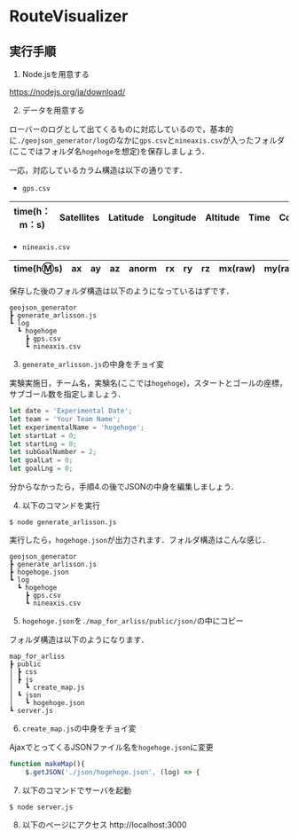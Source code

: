 # RouteVisualizer
## 実行手順
1. Node.jsを用意する

https://nodejs.org/ja/download/

2. データを用意する

ローバーのログとして出てくるものに対応しているので，基本的に`./geojson_generator/log`のなかに`gps.csv`と`nineaxis.csv`が入ったフォルダ(ここではフォルダ名`hogehoge`を想定)を保存しましょう．

一応，対応しているカラム構造は以下の通りです．
+ `gps.csv`

|time(h：m：s)|Satellites|Latitude|Longitude|Altitude|Time|Course|Speed|
|----|----|----|----|----|----|----|----|

+ `nineaxis.csv`

|time(h:m:s)|ax|ay|az|anorm|rx|ry|rz|mx(raw)|my(raw)|mz(raw)|mx(calib)|my(calib)|mz(calib)|mx(calib&flt)|my(calib&flt)|mz(calib&flt)|azimuth(calib)|azimuth(calib&flt)|
|----|----|----|----|----|----|----|----|----|----|----|----|----|----|----|----|----|----|----|

保存した後のフォルダ構造は以下のようになっているはずです．
```
geojson_generator
┣ generate_arlisson.js
┗ log
  ┗ hogehoge
    ┣ gps.csv
    ┗ nineaxis.csv
```

3. `generate_arlisson.js`の中身をチョイ変

実験実施日，チーム名，実験名(ここでは`hogehoge`)，スタートとゴールの座標，サブゴール数を指定しましょう．
```js
let date = 'Experimental Date';
let team = 'Your Team Name';
let experimentalName = 'hogehoge';
let startLat = 0;
let startLng = 0;
let subGoalNumber = 2;
let goalLat = 0;
let goalLng = 0;
```

分からなかったら，手順4.の後でJSONの中身を編集しましょう．

4. 以下のコマンドを実行

```
$ node generate_arlisson.js
```

実行したら，`hogehoge.json`が出力されます．フォルダ構造はこんな感じ．

```
geojson_generator
┣ generate_arlisson.js
┣ hogehoge.json
┗ log
  ┗ hogehoge
    ┣ gps.csv
    ┗ nineaxis.csv
```

5. `hogehoge.json`を`./map_for_arliss/public/json/`の中にコピー

フォルダ構造は以下のようになります．

```
map_for_arliss
┣ public
│ ┣ css
│ ┣ js
│   ┗ create_map.js
│ ┗ json
│   ┗ hogehoge.json
┗ server.js
```

6. `create_map.js`の中身をチョイ変

AjaxでとってくるJSONファイル名を`hogehoge.json`に変更

```js
function makeMap(){
    $.getJSON('./json/hogehoge.json', (log) => {
```

7. 以下のコマンドでサーバを起動

```
$ node server.js
```

8. 以下のページにアクセス
http://localhost:3000
